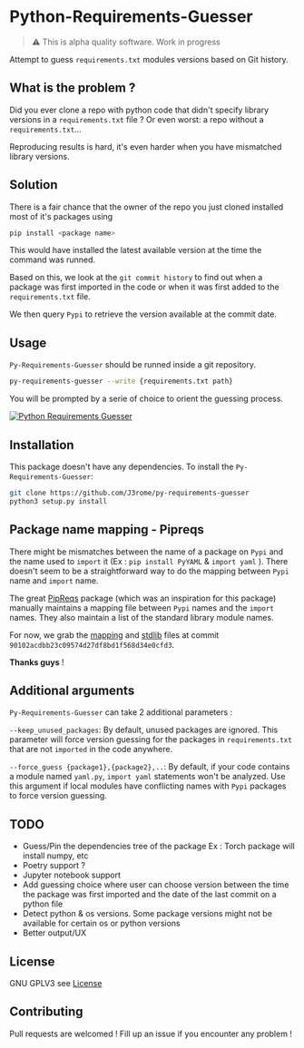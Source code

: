 # Python-Requirements-Guesser

> ⚠️ This is alpha quality software. Work in progress

Attempt to guess `requirements.txt` modules versions based on Git history.

## What is the problem ?
Did you ever clone a repo with python code that didn't specify library versions in a `requirements.txt` file ?
Or even worst: a repo without a `requirements.txt`...

Reproducing results is hard, it's even harder when you have mismatched library versions.

## Solution
There is a fair chance that the owner of the repo you just cloned installed most of it's packages using 
```bash
pip install <package name>
```
This would have installed the latest available version at the time the command was runned.

Based on this, we look at the `git commit history` to find out when a package was first imported in the code or when it was first added to the `requirements.txt` file.

We then query `Pypi` to retrieve the version available at the commit date.

## Usage
`Py-Requirements-Guesser` should be runned inside a git repository.
```bash
py-requirements-guesser --write {requirements.txt path}
```
You will be prompted by a serie of choice to orient the guessing process.

[![Python Requirements Guesser](https://asciinema.org/a/NpDiEhjzXf8IXm3oQdqbYm92F.svg)](https://asciinema.org/a/NpDiEhjzXf8IXm3oQdqbYm92F)

## Installation
This package doesn't have any dependencies.
To install the `Py-Requirements-Guesser`:
```bash
git clone https://github.com/J3rome/py-requirements-guesser
python3 setup.py install
```


## Package name mapping - Pipreqs
There might be mismatches between the name of a package on `Pypi` and the name used to `import` it (Ex : `pip install PyYAML` & `import yaml` ).
There doesn't seem to be a straightforward way to do the mapping between `Pypi` name and `import` name. 

The great [PipReqs](https://github.com/bndr/pipreqs) package (which was an inspiration for this package) manually maintains a mapping file between `Pypi` names and the `import` names. 
They also maintain a list of the standard library module names.

For now, we grab the [mapping](https://github.com/bndr/pipreqs/blob/master/pipreqs/mapping) and [stdlib](https://github.com/bndr/pipreqs/blob/master/pipreqs/stdlib) files at commit `90102acdbb23c09574d27df8bd1f568d34e0cfd3`. 

**Thanks guys** !

## Additional arguments
`Py-Requirements-Guesser` can take 2 additional parameters :

`--keep_unused_packages`: By default, unused packages are ignored. This parameter will force version guessing for the packages in `requirements.txt` that are not `imported` in the code anywhere. 

`--force_guess {package1},{package2},..`: By default, if your code contains a module named `yaml.py`, `import yaml` statements won't be analyzed. Use this argument if local modules have conflicting names with `Pypi` packages to force version guessing. 

## TODO
- Guess/Pin the dependencies tree of the package Ex : Torch package will install numpy, etc
- Poetry support ?
- Jupyter notebook support
- Add guessing choice where user can choose version between the time the package was first imported and the date of the last commit on a python file
- Detect python & os versions. Some package versions might not be available for certain os or python versions
- Better output/UX

## License
GNU GPLV3 see [License](LICENSE)

## Contributing
Pull requests are welcomed !
Fill up an issue if you encounter any problem !
